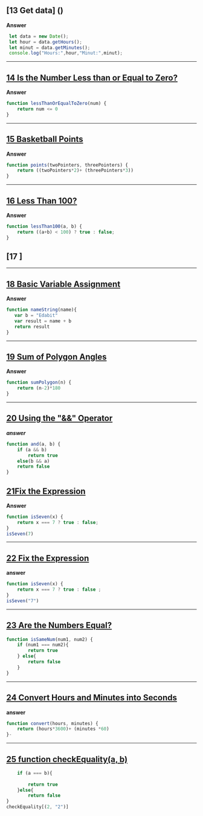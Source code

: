 ## [13 Get data] ()

**Answer**
```js
 let data = new Date();
 let hour = data.getHours();
 let minut = data.getMinutes();
 console.log("Hours:",hour,"Minut:",minut);

```
----------------------------------------------

## [14 Is the Number Less than or Equal to Zero?](https://edabit.com/challenge/PTiLYyb4A69KZtBCg)

**Answer**
```js
function lessThanOrEqualToZero(num) {
	return num <= 0
}
```
---------------------------
## [15 Basketball Points](https://edabit.com/challenge/Y46Xp2pcvTB77bmdD)

**Answer**
```js
function points(twoPointers, threePointers) {
	return ((twoPointers*2)+ (threePointers*3))
}
```
----------------------------------
## [16 Less Than 100? ](https://edabit.com/challenge/9MjEpkL7yAjAqiH58)

**Answer**

```js
function lessThan100(a, b) {
	return ((a+b) < 100) ? true : false;
}
 ```
 ## [17 ]
 ----------------------------------
 ## [18 Basic Variable Assignment](https://edabit.com/challenge/ZNwHGgHvsdnYwJ5WK)

 **Answer**
 ```js
 function nameString(name){
	var b = "Edabit"
	var result = name + b
  	return result
}
```
----------------------------------

## [19 Sum of Polygon Angles](https://edabit.com/challenge/fBJyQSe5Jmbm9hPAG)

**Answer**

```js
function sumPolygon(n) {
	return (n-2)*180
}
```

----------------------------
## [20 Using the "&&" Operator](https://edabit.com/challenge/vJCZmgvvDjehyDcDK)
***answer***
```js
function and(a, b) {
	if (a && b)
		return true
	else(b && a)
	return false
}
```

## [21Fix the Expression ](https://edabit.com/challenge/FipbQSYquQLPZ8QXG)
**Answer**
```js
function isSeven(x) {
	return x === 7 ? true : false;
}
isSeven(7)

```
----------------------------------
## [22 Fix the Expression](https://edabit.com/challenge/FipbQSYquQLPZ8QXG)
**answer**

```js
function isSeven(x) {
	return x === 7 ? true : false ;
}
isSeven("7")
```
--------------------------------
## [23 Are the Numbers Equal?](https://edabit.com/challenge/QSnaSH5S3oxZkwcNc)
```js
function isSameNum(num1, num2) {
	if (num1 === num2){
		return true
	} else{
		return false
	}
}
```
----------------------------------
## [24 Convert Hours and Minutes into Seconds](https://edabit.com/challenge/JesaFi5ntBEbGT8bu)

**answer** 

```js
function convert(hours, minutes) {
	return (hours*3600)+ (minutes *60)
}-
```
---------------------------------------
## [25 function checkEquality(a, b)](https://edabit.com/challenge/BGvTMfwxYDRbtaTJ3)
	
```js
	if (a === b){
		
		return true
	}else{ 
		return false
}
checkEquality[(2, "2")]
```
